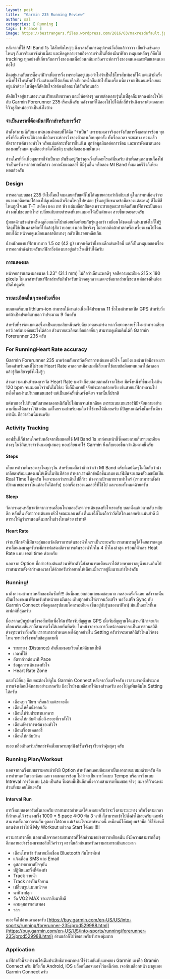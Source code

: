 ```yaml
---
layout: post
title:  "Garmin 235 Running Review"
author: sal
categories: [ Running ]
tags: [ France ]
image: https://bestrangers.files.wordpress.com/2016/03/maxresdefault.jpg
---
```


หลังจากที่ใช้  MI Band 1s ได้สักพักใหญ่ๆ ถึงเวลาอัพเกรดอุปกรณ์วิ่งอีกแล้ววววว เสียเงินเช่นเคย ไหนๆ ก็เอาจริงเอาจังด้านนี้ละ และคิดดูหลายรอบถึงความจำเป็นที่ต้องมีนาฬิกา เหตุผลหลักๆ ก็คือใช้ tracking ทุกอย่างที่เกี่ยวกับการวิ่งของผมเพื่อย้อนกลับมาวิเคราะห์การวิ่งของตนเองและพัฒนาตนเองต่อไป

คิดอยู่นานกับการซื้อนาฬิกาเพื่อการวิ่ง เพราะคิดอยู่เสมอว่าไม่จำเป็นใช้โทรศัพท์เอาก็ได้ แต่แล้วมีครั้งหนึ่งที่ใช้โทรศัพท์ไปวิ่งแล้วผลที่ได้กลับมาคือเปียกเหงื่อซึมเข้าไปในเครื่องเนื่องจากเป็นคนเหงื่อเยอะอยู่แล้วด้วย ในที่สุดก็ตัดสินใจว่าต้องเลือกมาใส่สักเรือนแล้ว

ตัดสินใจอยู่นานสองนานเปรียบเทียบราคา และยี่ห้อต่างๆ หลายต่อหลายรุ่นในที่สุดก็มาตกลงปลงใจให้กับ Garmin Forerunner 235 เรือนนี้ครับ หลังจากที่ได้ลองใช้ไปได้สักสี่ห้าวันถึงเวลาต้องออกมารีวิวดูสักหน่อยว่าเป็นยังไงบ้าง

### จำเป็นเหรอที่ต้องมีนาฬิกาสำหรับการวิ่ง?
ถ้าตั้งคำถามนี่กับผม แน่นอนคำตอบที่ได้คือ “จำเป็น” เพราะผมเอาจริงเอาจังกับการวิ่งและการซ้อม ทุกครั้งที่วิ่งเสร็จจะใช้เวลาเพื่อวิเคราะห์การวิ่งของตัวเองเกือบทุกครั้ง ทั้งเรื่องเวลา ระยะทาง ความเร็ว อัตราการเต้นของหัวใจ หรือแม่แต่กระทั่งการขึ้นเนิน ทุกข้อมูลมีผลต่อการซ้อม และการพัฒนาตนเองของผมทั้งหมด พูดอีกอย่างคือโค๊ชดีๆ บนข้อมือของผมนั่นเอง

ส่วนใครที่วิ่งเพื่อสุขภาพก็จำเป็นนะ มันขึ้นอยู่กับว่าคุณวิ่งเพื่ออะไรแค่นั้นครับ ถ้าเพื่อสนุกสนานก็คงไม่จำเป็นครับ หากอยากนับก้าว อยากนับแคลลอรี่ ก็มีรุ่นอื่น หรือลอง MI Band ที่ผมเคยรีวิวก็เพียงพอแล้วครับ

### Design
การออกแบบของ 235 ยังไม่โดนใจผมเลยครับแต่ก็ไม่ได้หมายความว่าถึงกับแย่ ดูในภาพเหมือนว่าจะขนาดพอดีแต่พอได้ลองใส่ดูเหมือนตัวเรือนใหญ่ไปหน่อย (ขึ้นอยู่กับขนาดข้อมือของแต่ละคน)  สีไม่มีสีไหนถูกใจเลย T-T เหลือง แดง เทา ฟ้า แต่ผมลือกสีแดงเพราะสวยสุดละสายติดกับนาฬิกาจะเป็นแดงดำ ผมไม่ชอบเท่าไหร่ เปลี่ยนกับสายสำรองที่เขาแถมมาให้เป็นดำแดง สวยขึ้นเยอะเลยครับ

ปุ่มกดด้านข้างตัวเครื่องดูก๊อกแก๊กไปหน่อยเมื่อเทียบกับรุ่นสูงกว่า เหมือนได้ของเด็กเล่นมายังไงก็ไม่รู้ วัสดุที่ใช้เป็นพลาสติกที่ใส่แล้วรู้สึกว่าบอบบางเอาเสียจริงๆ ไม่อยากคิดถ้าทำตกหรือเหวี่ยงแขนไปโดนขอบโต๊ะ หน้าจอดูเหมือนพลาสติกบางๆ กลัวเป็นรอยเหลือเกิน

น้ำหนักของนาฬิกาเบามาก 1.5 oz (42 g) เบาจนคิดว่านี่ของเด็กเล่นหรือนี่ แต่ก็เป็นเหตุผลของเรื่องการออกกำลังด้วยครับนาฬิกาวิ่งต้องเบาอยู่แล้วเรื่องนี้รับได้ครับ

### การแสดงผล
หน้าจอการแสดงผลขนาด 1.23″ (31.1 mm) ไม่ถือว่าเล็กนะพอดีๆ จอสีความละเอียด  215 x 180 pixels ไม่เลวสำหรับนาฬิกาสำหรับกีฬาครับหน้าจอดูกลางแดดจะชัดมากส่วนนี้ชอบ แต่กลางคืนต้องเปิดไฟดูครับ

### รายละเอียดอื่นๆ ของตัวเครื่อง
แบตเตอรี่แบบ lithium-ion สามารถใช้งานต่อเนื่องได้ประมาณ 11 ชั่วโมงถ้าหากเปิด GPS สำหรับวิ่งแต่ถ้าเปิดปรกติเขาบอกว่าประมาณ 9 วันครับ

สำหรับที่ชาร์ตแบตเตอรี่มาเป็นแบบคลิบหนีบครับคีบเอาตอนชาร์ต หากวิ่งยาวหลายชั่วโมงสามารถเสียบพาว์เวอร์แบงค์ขณะวิ่งได้ด้วย ส่วนรายละเอียดปลีกย่อยอื่นๆ สามารถดูเพิ่มเติมได้ที่ Garmin Forerunner 235 ครับ

### For RunningHeart Rate accuracy
Garmin Forerunner 235 มาพร้อมกับการวัดอัตราการเต้นของหัวใจ โดยยิงแสงผ่านข้อมือของเราโอเคสำหรับคนที่ไม่ชอบ Heart Rate คาดอกเหมือนผมก็เลี่ยงมาใช้แบบข้อมือแทนเวลาใส่คาดอกแล้วรู้สึกเสียวๆยังไงไม่รู้ๆ

ส่วนความแม่นยำของการวัด Heart Rate ผมว่าเกือบสอบตกหลังจากใช้มา มีครั้งหนึ่งที่ขึ้นมาไม่เกิน 120 bpm จนผมตกใจว่ามันไม่ใช่ละ ซึ่งก็มีหลายปัจจัยประกอบด้วยครับ เช่นสายนาฬิกาหลวมไป เหงื่อไหลผ่านบริเวณเซนเซอร์ แต่เป็นแค่ครั้งนั้นครั้งเดียว จากนั้นก็ปรกติ

แต่หากเอาไปเทียบกับสายคาดอกหนีกันไปไม่มากจนน่าเกลียด เพราะแบบเซนเซอร์มีปัจจัยหลายอย่างตามที่ผมได้กล่าวไว้ข้างต้น แต่โดยรวมสำหรับผมถือว่าใช้งานได้ดีเลยครับ มีปัญหาแค่ครั้งนั้นครั้งเดียวเท่านั้น ถือว่าส่วนนี้ผ่านครับ

### Activity Tracking

ออฟชั่นนี้ก็น่าสนใจครับหลังจากที่ผมเคยใช้ MI Band 1s มาก่อนหน้านี้ซึ่งคอยตามเก็บรายละเอียดต่างๆ ในชีวิตประจำวันผมอยู่เสมอๆ พอเปลี่ยนมาใช้ Garmin ยิ่งเก็บเยอะขึ้นกว่าเดิมตามนี้ครับ

#### Steps
เก็บการก้าวเดินของเราในทุกๆวัน สำหรับผมถือว่าช้ากว่าเจ้า MI Band ครับดีเลย์นิดๆไม่ถือกับว่าน่าเกลียดพร้อมแสดงผมให้เห็นในทันทีด้วย ถ้าหากเราพลิกข้อมือขึ้นมามองนาฬิมันจะแสดงตัวเลขนับเป็น Real Time ให้ดูครับ โดยจะบอกว่าเราเดินไปกี่ก้าว ห่างจากเป้าหมายเราเท่าไหร่ (เราสามารถตั้งค่าเป้าหมายของเราในแต่ละวันได้ครับ) บอกเรื่องของแคลลอรี่ที่ใช้ไป และระยะทั้งหมดด้วยครับ

#### Sleep
วัดการนอนหลับจะวัดจากการเคลื่อนไหวและอัตราการเต้นของหัวใจเราครับ บอกตั้งแต่เวลาหลับ หลับลึก หลับตื้น อัตราการเต้นของหัวใจขณะนอนหลับ ตื่นมาฉี่กี่โมงถือว่าวัดได้โอเคเลยครับแม่นยำดี มีตารางให้ดูว่าเรานอนดิ้นมากในช่วงไหนด้วย เข้าท่าดี

#### Heart Rate
เจ้านาฬิกาตัวนี้มันจะสุ่มแอบวัดอัตราการเต้นของหัวใจเราเป็นระยะครับ เราสามารถดูได้โดยการกดลูกศรเลื่อนลงมาดูครับจะมีกราฟแสดงอัตราการเต้นของหัวใจใน 4 ชั่วโมงล่าสุด พร้อมก็ตัวเลข Heat Rate แบบ real time ด้วยครับ

นอกจาก Option ที่กล่าวข้องต้นแล้วนาฬิกาตัวนี้ยังสามารถเตือนเราได้ด้วยหากเราอยู่นิ่งนานเกินไป เราสามารถตั้งค่ากำหนดเวลาได้ด้วยครับว่าอยากให้เตือนเมื่อเราอยู่นิ่งนานเท่าไหร่ครับ

### Running!
มาถึงความสามารถหลักของมันซักที!!! อันนี้ผมบอกก่อนเลยผมชอบมาก กดสองครั้งวิ่งเลย หลังจากนั้นเป็นเรื่องของนาฬิกาครับทำหน้าของมันเอง เก็บทุกอย่างให้เราจนวิ่งเสร็จ พอวิ่งเสร็จ Sync กับ Garmin Connect เพื่อดูผลสรุปแบบโคตรละเอียด (ขึ้นอยู่กับรุ่นของนาฬิกา) มันเป็นอะไรที่เพอเฟกต์ที่สุดครับ

มื่อเรากดปุ่มรูปคนวิ่งรอสักพักเพื่อให้นาฬิกาจับสัญญาน GPS  เมื่อจับสัญญานได้แล้วนาฬิกาจะแจ้งเตือนพร้อมสั่นเราก็สามารถวิ่งได้เลยทันทีครับ ในหน้าจอของการวิ่งหน้าจอแรกจะเป็นการรวมสถิติต่างๆระหว่างวิ่งครับ เราสามารถกำหนดเองได้ทุกอย่างใน Setting ครับว่าจะเอาสถิติตัวไหนไว้ตรงไหน ระหว่างวิ่งจะเก็บข้อมูลตามนี้

- ระยะทาง (Distance) อันนี้ผมชอบเรียลไทม์ดีมากเป๊ะดี
- เวลาที่ใช้
- อัตราก้าวต่อนาที Pace
- ข้อมูลการเต้นของหัวใจ
- Heart Rate Zone

และยังมีอื่นๆ อีกเยอะต้องไปดูใน Garmin Connect หลังจากวิ่งเสร็จครับ เราสามารถตั้งประเภทการแจ้งเตือนได้หลายอย่างมากครับ มีอะไรบ้างผมลิสมาให้บางส่วนครับ ลองไปดูเพื่มเติมใน Setting ได้ครับ

- เตือนทุก 1km หรือแล้วแต่เราจะตั้ง
- เตือนให้ดื่มน้ำตอนวิ่ง
- เตือนให้รับประทานอาหาร
- เตือนให้กลับตัวเมื่อถึงระยะที่เราตั้งไว้
- เตือนอัตราการเต้นของหัวใจ
- เตือนเรื่องแคลลอรี่
- เตือนให้กลับบ้าน

เยอะเหลือเกินครับเรียกว่าจัดเต็มมาครบทุกฟังก์ชั่นจริงๆ เรียกว่าคุ้มสุดๆ ครับ

### Running Plan/Workout
นอกจากกดวิ่งแบบธรรมดาแล้วยังมี Option สำหรับคนชอบซ้อมเอาเป็นเอาตายแบบผมด้วยครับ คือการกำหนดวันเวลาซ้อม และวางแผนการซ้อม ไม่ว่าจะเป็นการวิ่งแบบ Tempo หรือการวิ่งแบบ Intreval การวิ่งแบบ Lab เป็นต้น ซึ่งตรงนี้เป็นอีกหนึ่งความสามารถที่ผมชอบจริงๆ ผมขอรีวิวเฉพาะส่วนที่ผมเคยใช้นะครับ

#### Interval Run
การวิ่งแบบลงคอร์ดนั่นเองครับ เราสามารถกำหนดได้เองเลยครับว่าจะวิ่งตามระยะทาง หรือวิ่งตามเวลาที่กำหนดไว้ เช่น ผมวิ่ง 1000 * 5 pace 4:00 พัก 3 นาที ก็สามารถเข้าไปตั้งค่าได้เลยครับ และยังสามารถตั้งเวลาวอร์มอัพ คูลดาวได้ด้วย แม่เจ้าอะไรจะเท่ห์ขนาดนี้ เหมือนมีโค๊ชอยู่บนข้อมือ วิธีใช้งานก็แสนง่าย เข้าไปที่ My Workout แล้วกด Start ได้เลย !!!!

ความสามารถอื่น
นอกเหนือจากความสามารถที่ได้กล่าวมาอย่างยาวเหยียดนั้น ยังมีความสามารถอื่นๆอีกหลายอย่างซึ่งผมจะขอลิสไว้คร่าวๆ ตรงนี้แล้วกันนะครับความสามารถมันเยอะมาก

- เตือนโทรเข้า รับสายเมื่อเชื่อม Bluetooth กับโทรศัพท์
- แจ้งเตือน SMS และ Email
- ดูสภาพอากาศปัจจุบัน
- ปฎิทินและวิ่งที่ต้องทำ
- Track ว่ายน้ำ
- Track การปั่นจักยาน
- เปลี่ยนรูปแบบหน้าจอ
- นาฬิกาปลุก
- วัด VO2 MAX ของเรายิ่งมายิ่งดี
- ควบคุมการเล่นเพลง
- ฯลฯ

เยอะจัดไปอ่านเอาเองครับ [https://buy.garmin.com/en-US/US/into-sports/running/forerunner-235/prod529988.html](https://buy.garmin.com/en-US/US/into-sports/running/forerunner-235/prod529988.html) อ่านแล้วก็ไปซื้อเลยครับรับรองคุ้มมาก

### Application

นาฬิกาตัวนี้จะทำงานได้เต็มประสิทธิภาพมากหากใช้ร่วมกันกับแอพของ Garmin เองคือ Gramin Connect ครับ มีทั้งเว็บ Android, iOS บล็อกนี้ขอจบเอาไว้แค่นี้ก่อน เจอกันบล็อกหน้า มาดูแอพ Garmin Connect ครับ

